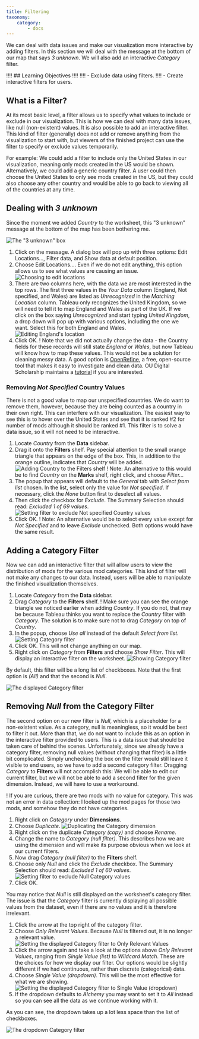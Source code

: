 ```yaml
---
title: Filtering
taxonomy:
    category:
        - docs
---
```


We can deal with data issues and make our visualization more interactive by adding filters. In this section we will deal with the message at the bottom of our map that says _3 unknown_. We will also add an interactive _Category_ filter.

!!!! ## Learning Objectives
!!!! 
!!!! - Exclude data using filters.
!!!! - Create interactive filters for users.

## What is a Filter?

At its most basic level, a filter allows us to specify what values to include or exclude in our visualization. This is how we can deal with many data issues, like null (non-existent) values. It is also possible to add an interactive filter. This kind of filter (generally) does not add or remove anything from the visualization to start with, but viewers of the finished project can use the filter to specify or exclude values temporarily. 

For example: We could add a filter to include only the United States in our visualization, meaning only mods created in the US would be shown. Alternatively, we could add a generic country filter. A user could then choose the United States to only see mods created in the US, but they could also choose any other country and would be able to go back to viewing all of the countries at any time.

## Dealing with _3 unknown_

Since the moment we added _Country_ to the worksheet, this "3 unknown" message at the bottom of the map has been bothering me.

![The "3 unknown" box](01.3-unknown.png)

1. Click on the message. A dialog box will pop up with three options: Edit Locations..., Filter data, and Show data at default position.
2. Choose Edit Locations.... Even if we do not edit anything, this option allows us to see what values are causing an issue.
![Choosing to edit locations](02.edit-locations.png?cropResize=500,500)
3. There are two columns here, with the data we are most interested in the top rows. The first three values in the _Your Data_ column (England, Not specified, and Wales) are listed as _Unrecognized_ in the _Matching Location_ column. Tableau only recognizes the United Kingdom, so we will need to tell it to map England and Wales as part of the UK. If we click on the box saying _Unrecognized_ and start typing _United Kingdom_, a drop down will pop up with various options, including the one we want. Select this for both England and Wales.
![Editing England's location](03.united-kingdom.png)
4. Click OK.
! Note that we did not actually change the data - the Country fields for these records will still state _England_ or _Wales_, but now Tableau will know how to map these values. This would not be a solution for cleaning messy data. A good option is [OpenRefine](https://openrefine.org/), a free, open-source tool that makes it easy to investigate and clean data. OU Digital Scholarship maintains a [tutorial](https://ds-tutorials.github.io/openrefine-tutorial/) if you are interested.

### Removing _Not Specified_ Country Values

There is not a good value to map our unspecified countries. We do want to remove them, however, because they are being counted as a country in their own right. This can interfere with our visualization. The easiest way to see this is to hover over the United States and see that it is ranked #2 for number of mods although it should be ranked #1. This filter is to solve a data issue, so it will not need to be interactive.

1. Locate _Country_ from the **Data** sidebar.
2. Drag it onto the **Filters** shelf. Pay special attention to the small orange triangle that appears on the edge of the box. This, in addition to the orange outline, indicates that _Country_ will be added.
![Adding _Country_ to the **Filters** shelf](04.country-filters-shelf.png)
! Note: An alternative to this would be to find _Country_ on the **Marks** shelf, right click, and choose _Filter..._
3. The popup that appears will default to the _General_ tab with _Select from list_ chosen. In the list, select only the value for _Not specified_. If necessary, click the _None_ button first to deselect all values.
4. Then click the checkbox for _Exclude_. The Summary Selection should read: _Excluded 1 of 69 values_.
![Setting filter to exclude Not specified Country values](05.exclude-not-specified.png?cropResize=700,700)
5. Click OK.
! Note: An alternative would be to select every value except for _Not Specified_ and to leave _Exclude_ unchecked. Both options would have the same result.

## Adding a Category Filter

Now we can add an interactive filter that will allow users to view the distribution of mods for the various mod categories. This kind of filter will not make any changes to our data. Instead, users will be able to manipulate the finished visualization themselves.

1. Locate _Category_ from the **Data** sidebar.
2. Drag _Category_ to the **Filters** shelf.
! Make sure you can see the orange triangle we noticed earlier when adding _Country_. If you do not, that may be because Tableau thinks you want to replace the _Country_ filter with _Category_. The solution is to make sure not to drag _Category_ on top of _Country_.
3. In the popup, choose _Use all_ instead of the default _Select from list_.
![Setting Category filter](06.use-all-categories.png)
4. Click OK. This will not change anything on our map.
5. Right click on _Category_ from **Filters** and choose _Show Filter_. This will display an interactive filter on the worksheet.
![Showing Category filter](07.show-filter.png)

By default, this filter will be a long list of checkboxes. Note that the first option is _(All)_ and that the second is _Null_.

![The displayed Category filter](08.category-filter.png)

## Removing _Null_ from the Category Filter

The second option on our new filter is _Null_, which is a placeholder for a non-existent value. As a category, null is meaningless, so it would be best to filter it out. More than that, we do not want to include this as an option in the interactive filter provided to users. This is a data issue that should be taken care of behind the scenes. Unfortunately, since we already have a category filter, removing null values (without changing that filter) is a little bit complicated. Simply unchecking the box on the filter would still leave it visible to end users, so we have to add a second category filter. Dragging _Category_ to **Filters** will not accomplish this: We will be able to edit our current filter, but we will not be able to add a second filter for the given dimension. Instead, we will have to use a workaround.

! If you are curious, there are two mods with no value for category. This was not an error in data collection: I looked up the mod pages for those two mods, and somehow they do not have categories.

1. Right click on _Category_ under **Dimensions**.
2. Choose _Duplicate_.
![Duplicating the Category dimension](09.duplicate-category.png)
3. Right click on the duplicate _Category (copy)_ and choose _Rename_.
4. Change the name to _Category (null filter)_. This describes how we are using the dimension and will make its purpose obvious when we look at our current filters.
5. Now drag _Category (null filter)_ to the **Filters** shelf.
6. Choose only _Null_ and click the _Exclude_ checkbox. The Summary Selection should read: _Excluded 1 of 60 values_.
![Setting filter to exclude Null Category values](10.exclude-null-categories.png?cropResize=700,700)
7. Click OK.

You may notice that _Null_ is still displayed on the worksheet's category filter. The issue is that the _Category_ filter is currently displaying all possible values from the dataset, even if there are no values and it is therefore irrelevant.

1. Click the arrow at the top right of the category filter.
2. Choose _Only Relevant Values_. Because _Null_ is filtered out, it is no longer a relevant value.
![Setting the displayed Category filter to Only Relevant Values](11.relevant-values.png)
3. Click the arrow again and take a look at the options above _Only Relevant Values_, ranging from _Single Value (list)_ to _Wildcard Match_. These are the choices for how we display our filter. Our options would be slightly different if we had continuous, rather than discrete (categorical) data.
4. Choose _Single Value (dropdown)_. This will be the most effective for what we are showing.
![Setting the displayed Category filter to Single Value (dropdown)](12.single-value-dropdown.png)
5. If the dropdown defaults to _Alchemy_ you may want to set it to _All_ instead so you can see all the data as we continue working with it.

As you can see, the dropdown takes up a lot less space than the list of checkboxes.

![The dropdown Category filter](13.dropdown-filter.png)